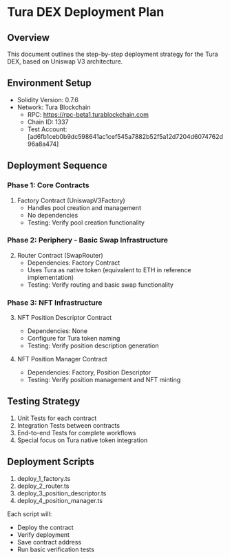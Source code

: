 # Tura DEX Deployment Plan

## Overview
This document outlines the step-by-step deployment strategy for the Tura DEX, based on Uniswap V3 architecture.

## Environment Setup
- Solidity Version: 0.7.6
- Network: Tura Blockchain
  - RPC: https://rpc-beta1.turablockchain.com
  - Chain ID: 1337
  - Test Account: [ad6fb1ceb0b9dc598641ac1cef545a7882b52f5a12d7204d6074762d96a8a474]

## Deployment Sequence

### Phase 1: Core Contracts
1. Factory Contract (UniswapV3Factory)
   - Handles pool creation and management
   - No dependencies
   - Testing: Verify pool creation functionality

### Phase 2: Periphery - Basic Swap Infrastructure
2. Router Contract (SwapRouter)
   - Dependencies: Factory Contract
   - Uses Tura as native token (equivalent to ETH in reference implementation)
   - Testing: Verify routing and basic swap functionality

### Phase 3: NFT Infrastructure
3. NFT Position Descriptor Contract
   - Dependencies: None
   - Configure for Tura token naming
   - Testing: Verify position description generation

4. NFT Position Manager Contract
   - Dependencies: Factory, Position Descriptor
   - Testing: Verify position management and NFT minting

## Testing Strategy
1. Unit Tests for each contract
2. Integration Tests between contracts
3. End-to-end Tests for complete workflows
4. Special focus on Tura native token integration

## Deployment Scripts
1. deploy_1_factory.ts
2. deploy_2_router.ts
3. deploy_3_position_descriptor.ts
4. deploy_4_position_manager.ts

Each script will:
- Deploy the contract
- Verify deployment
- Save contract address
- Run basic verification tests
